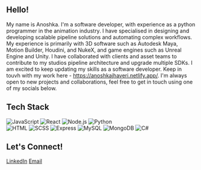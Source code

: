 ## Hello! 
My name is Anoshka. I'm a software developer, with experience as a python programmer in the  animation industry. I have specialised in designing and developing scalable pipeline solutions and automating complex workflows. My experience is primarily with 3D software such as Autodesk Maya, Motion Builder, Houdini, and NukeX, and game engines such as Unreal Engine and Unity. I have collaborated with clients and asset teams to contribute to my studios pipeline architecture and upgrade multiple SDKs. I am excited to keep updating my skills as a software developer. Keep in touvh with my work here - https://anoshkajhaveri.netlify.app/. I'm always open to new projects and collaborations, feel free to get in touch using one of my socials below. 

## Tech Stack
![JavaScript](https://img.shields.io/badge/-JavaScript-F7DF1E?style=flat&logo=javascript&logoColor=white)
![React](https://img.shields.io/badge/-React-61DAFB?style=flat&logo=react&logoColor=white)
![Node.js](https://img.shields.io/badge/-Node.js-339933?style=flat&logo=node.js&logoColor=white)
![Python](https://img.shields.io/badge/-Python-3776AB?style=flat&logo=python&logoColor=white)  
![HTML](https://img.shields.io/badge/-HTML-E34F26?style=flat&logo=html5&logoColor=white) 
![SCSS](https://img.shields.io/badge/-SCSS-CC6699?style=flat&logo=sass&logoColor=white)
![Express](https://img.shields.io/badge/-Express-000000?style=flat&logo=express&logoColor=white)
![MySQL](https://img.shields.io/badge/-MySQL-4479A1?style=flat&logo=mysql&logoColor=white)
![MongoDB](https://img.shields.io/badge/-MongoDB-47A248?style=flat&logo=mongodb&logoColor=white)
![C#](https://img.shields.io/badge/-C%23-239120?style=flat&logo=c-sharp&logoColor=white)


## Let's Connect!
[LinkedIn](https://www.linkedin.com/in/anoshkajhaveri/)
[Email](anoshkaujhaveri@gmail.com)


<!--
**Anoshka/Anoshka** is a ✨ _special_ ✨ repository because its `README.md` (this file) appears on your GitHub profile.

Here are some ideas to get you started:

- 🔭 I’m currently working on ...
- 🌱 I’m currently learning ...
- 👯 I’m looking to collaborate on ...
- 🤔 I’m looking for help with ...
- 💬 Ask me about ...
- 📫 How to reach me: ...
- 😄 Pronouns: ...
- ⚡ Fun fact: ...
-->
